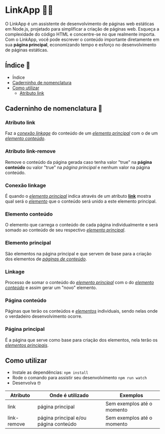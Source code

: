 # LinkApp 👨‍💻
 O LinkApp é um assistente de desenvolvimento de páginas web estáticas em Node.js, projetado para simplificar a criação de páginas web. Esqueça a complexidade do código HTML e concentre-se no que realmente importa. Com o LinkApp, você pode escrever o conteúdo importante diretamente em sua **página principal**, economizando tempo e esforço no desenvolvimento de páginas estáticas.

## Índice 📜
 - Índice
 - [Caderninho de nomenclatura](#caderninho-de-nomenclatura)
 - [Como utilizar](#como-utilizar)
    - [Atributo link](#atributo-link)

## Caderninho de nomenclatura 📖
 ### Atributo link
 Faz a [*conexão linkage*](#conexão-linkage) do conteúdo de um [*elemento principal*](#elemento-principal) com o de um [*elemento conteúdo*](#elemento-conteúdo).
 ### Atributo link-remove
 Remove o conteúdo da página gerada caso tenha valor "true" na **página conteúdo** ou valor "true" na *página principal* e nenhum valor na página conteúdo.
 ### Conexão linkage
 É quando o [*elemento principal*](#elemento-principal) indica através de um atributo [**link**](#atributo-link) mostra qual será o [*elemento*](#elemento-conteúdo) que o conteúdo será unido a este elemento principal.
 ### Elemento conteúdo
 O elemento que carrega o conteúdo de cada página individualmente e será somado ao conteúdo de seu respectivo [*elemento principal*](#elemento-principal). 
 ### Elemento principal
 São elementos na página principal e que servem de base para a criação dos elementos de [*páginas de conteúdo*](#página-conteúdo).
 ### Linkage 
 Processo de somar o conteúdo do [*elemento principal*](#elemento-principal) com o do [*elemento conteúdo*](#elemento-conteúdo) e assim gerar um "novo" elemento.
 ### Página conteúdo 
 Páginas que terão os conteúdos e [*elementos*](#elemento-conteúdo) individuais, sendo nelas onde o verdadeiro desenvolvimento ocorre.
 ### Página principal 
 É a página que serve como base para criação dos elementos, nela terão os [*elementos principais*](#elemento-principal).

## Como utilizar
 - Instale as dependências:
 ```npm install```
 - Rode o comando para assistir seu desenvolvimento
 ```npm run watch``` 
 - Desenvolva 🤓

 | Atributo | Onde é utilizado | Exemplos |
 | -------- | ---------------- | -------- |
 | link | página principal | Sem exemplos até o momento |
 | link-remove | página principal e/ou página conteúdo | Sem exemplos até o momento | 
